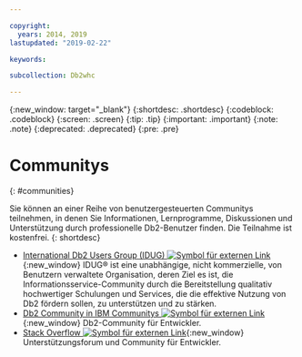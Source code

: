 ```yaml
---

copyright:
  years: 2014, 2019
lastupdated: "2019-02-22"

keywords:

subcollection: Db2whc

---
```


<!-- Attribute definitions --> 
{:new_window: target="_blank"}
{:shortdesc: .shortdesc}
{:codeblock: .codeblock}
{:screen: .screen}
{:tip: .tip}
{:important: .important}
{:note: .note}
{:deprecated: .deprecated}
{:pre: .pre}

# Communitys
{: #communities}

Sie können an einer Reihe von benutzergesteuerten Communitys teilnehmen, in denen Sie Informationen, Lernprogramme, Diskussionen und Unterstützung durch professionelle Db2-Benutzer finden. Die Teilnahme ist kostenfrei.
{: shortdesc}

* [International Db2 Users Group (IDUG) ![Symbol für externen Link](../../icons/launch-glyph.svg "Symbol für externen Link")](https://www.idug.org/){:new_window} IDUG® ist eine unabhängige, nicht kommerzielle, von Benutzern verwaltete Organisation, deren Ziel es ist, die Informationsservice-Community durch die Bereitstellung qualitativ hochwertiger Schulungen und Services, die die effektive Nutzung von Db2 fördern sollen, zu unterstützen und zu stärken.
* [Db2 Community in IBM Communitys ![Symbol für externen Link](../../icons/launch-glyph.svg "Symbol für externen Link")](https://community.ibm.com/community/user/hybriddatamanagement/communities/community-home?CommunityKey=1feb44c5-c839-437b-8e7a-f85d61d4136b){:new_window} Db2-Community für Entwickler. 
* [Stack Overflow ![Symbol für externen Link](../../icons/launch-glyph.svg "Symbol für externen Link")](https://stackoverflow.com/users/login?ssrc=anon_ask&returnurl=https%3a%2f%2fstackoverflow.com%2fquestions%2fask%3ftags%3ddashdb){:new_window} Unterstützungsforum und Community für Entwickler.
